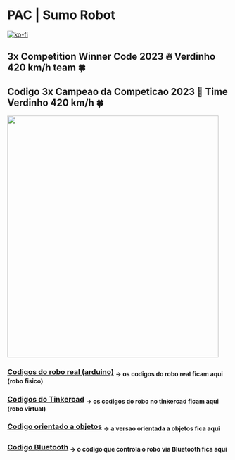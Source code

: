 # PAC | Sumo Robot

[![ko-fi](https://ko-fi.com/img/githubbutton_sm.svg)](https://ko-fi.com/P5P7MWF8N)

## 3x Competition Winner Code 2023 🔥 Verdinho 420 km/h team 🍀
## Codigo 3x Campeao da Competicao 2023 🚀 Time Verdinho 420 km/h 🍀

<img src="https://github.com/CodyKoInABox/sumoRobot/assets/125526050/815219b6-0767-414a-9c81-37cfd9076a1a" width="480" height="550">  

### [Codigos do robo real (arduino)](https://github.com/CodyKoInABox/sumo-robot-PAC/tree/main/arduino) <sub>-> os codigos do robo real ficam aqui (robo fisico)</sub>

### [Codigos do Tinkercad](https://github.com/CodyKoInABox/sumo-robot-PAC/tree/main/tinkercad) <sub>-> os codigos do robo no tinkercad ficam aqui (robo virtual)</sub>

### [Codigo orientado a objetos](https://github.com/CodyKoInABox/sumoRobot/tree/main/arduino/OOP) <sub>-> a versao orientada a objetos fica aqui</sub>

### [Codigo Bluetooth](https://github.com/CodyKoInABox/sumoRobot/tree/main/arduino/bluetooth) <sub>-> o codigo que controla o robo via Bluetooth fica aqui</sub>

